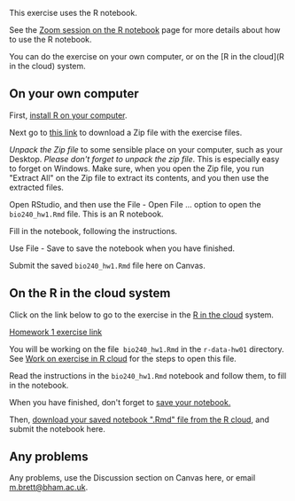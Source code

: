 This exercise uses the R notebook.

See the [Zoom session on the
R notebook](zoom-session-introduction-to-r-notebook) page for more details
about how to use the R notebook.

You can do the exercise on your own computer, or on the [R in the cloud](R in the cloud) system.

## On your own computer

First, [install R on your computer](installing-r-on-your-computer).

Next go to [this
link](https://github.com/matthew-brett/r-data-hw01/archive/master.zip) to
download a Zip file with the exercise files.

*Unpack the Zip file* to some sensible place on your computer, such as your
Desktop.  *Please don't forget to unpack the zip file*.  This is especially easy to forget on Windows.  Make sure, when you open the Zip file, you run "Extract All" on the Zip file to extract its contents, and you then use the extracted files.

Open RStudio, and then use the File - Open File ... option to open the `bio240_hw1.Rmd` file.  This is an R notebook.

Fill in the notebook, following the instructions.

Use File - Save to save the notebook when you have finished.

Submit the saved `bio240_hw1.Rmd` file here on Canvas.

## On the R in the cloud system

Click on the link below to go to the exercise in the [R in the
cloud](https://canvas.bham.ac.uk/courses/44337/pages/r-in-the-cloud "R in the
cloud") system.

[Homework 1 exercise
link](https://uobhub.org/hub/user-redirect/git-pull?repo=https%3A%2F%2Fgithub.com%2Fmatthew-brett%2Fr-data-hw01&urlpath=/rstudio)

You will be working on the file  `bio240_hw1.Rmd` in the `r-data-hw01`
directory.  See [Work on exercise in
R cloud](https://canvas.bham.ac.uk/courses/44337/pages/work-on-exercise-in-r-cloud
"Work on exercise in R cloud") for the steps to open this file.

Read the instructions in the `bio240_hw1.Rmd` notebook and follow them, to fill
in the notebook.

When you have finished, don't forget to [save your
notebook.](https://canvas.bham.ac.uk/courses/44337/pages/work-on-exercise-in-r-cloud
"Work on exercise in R cloud")

Then, [download your saved notebook \".Rmd\" file from the
R cloud](https://canvas.bham.ac.uk/courses/44337/pages/download-from-r-cloud
"Download From R Cloud"), and submit the notebook here.

## Any problems

Any problems, use the Discussion section on Canvas here, or email
<m.brett@bham.ac.uk>.
